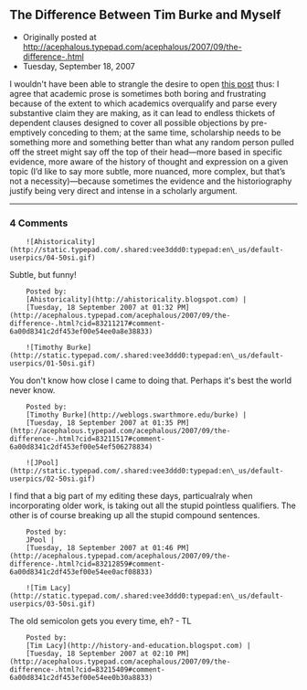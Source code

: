 ## The Difference Between Tim Burke and Myself

 * Originally posted at http://acephalous.typepad.com/acephalous/2007/09/the-difference-.html
 * Tuesday, September 18, 2007



I wouldn't have been able to strangle the desire to open [this post](http://weblogs.swarthmore.edu/burke/?p=430) thus:
I agree that academic prose is sometimes both boring and frustrating
because of the extent to which academics overqualify and parse every
substantive claim they are making, as it can lead to endless thickets of
dependent clauses designed to cover all possible objections by
pre-emptively conceding to them; at the same time, scholarship
needs to be something more and something better than what any random
person pulled off the street might say off the top of their head—more
based in specific evidence, more aware of the history of thought and
expression on a given topic (I’d like to say more subtle, more nuanced,
more complex, but that’s not a necessity)—because sometimes the evidence and
the historiography justify being very direct and intense in a scholarly
argument.
		

* * *

### 4 Comments 

		

                
[]()

	

		![Ahistoricality](http://static.typepad.com/.shared:vee3ddd0:typepad:en\_us/default-userpics/04-50si.gif)
	

	

		

Subtle, but funny!

	

		Posted by:
		[Ahistoricality](http://ahistoricality.blogspot.com) |
		[Tuesday, 18 September 2007 at 01:32 PM](http://acephalous.typepad.com/acephalous/2007/09/the-difference-.html?cid=83211217#comment-6a00d8341c2df453ef00e54ee0a8e38833)

[]()

	

		![Timothy Burke](http://static.typepad.com/.shared:vee3ddd0:typepad:en\_us/default-userpics/01-50si.gif)
	

	

		

You don't know how close I came to doing that. Perhaps it's best the world never know. 

	

		Posted by:
		[Timothy Burke](http://weblogs.swarthmore.edu/burke) |
		[Tuesday, 18 September 2007 at 01:35 PM](http://acephalous.typepad.com/acephalous/2007/09/the-difference-.html?cid=83211517#comment-6a00d8341c2df453ef00e54ef506278834)

[]()

	

		![JPool](http://static.typepad.com/.shared:vee3ddd0:typepad:en\_us/default-userpics/02-50si.gif)
	

	

		

I find that a big part of my editing these days, particualraly when incorporating older work, is taking out all the stupid pointless qualifiers.  The other is of course breaking up all the stupid compound sentences. 

	

		Posted by:
		JPool |
		[Tuesday, 18 September 2007 at 01:46 PM](http://acephalous.typepad.com/acephalous/2007/09/the-difference-.html?cid=83212859#comment-6a00d8341c2df453ef00e54ee0acf08833)

[]()

	

		![Tim Lacy](http://static.typepad.com/.shared:vee3ddd0:typepad:en\_us/default-userpics/03-50si.gif)
	

	

		

The old semicolon gets you every time, eh? - TL

	

		Posted by:
		[Tim Lacy](http://history-and-education.blogspot.com) |
		[Tuesday, 18 September 2007 at 02:10 PM](http://acephalous.typepad.com/acephalous/2007/09/the-difference-.html?cid=83215409#comment-6a00d8341c2df453ef00e54ee0b30a8833)

		

        